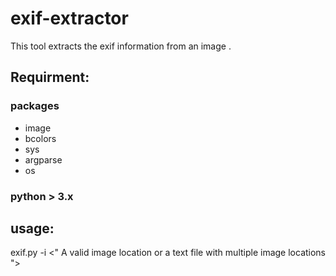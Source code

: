 # exif-extractor

This tool extracts the exif information from an image .

## Requirment:

### packages 

- image
- bcolors
- sys
- argparse
- os

### python > 3.x 

## usage: 

exif.py  -i <" A valid image location or a text file with multiple image locations "> 


